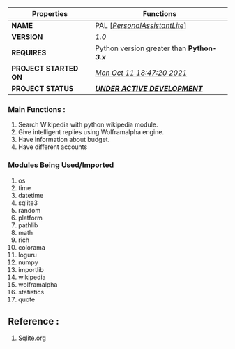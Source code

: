 <strong>Properties</strong>| <strong>Functions</strong>
---------------------------|----------------------------------------
<b>NAME</b>                | PAL [<i><u>PersonalAssistantLite</u></i>]
<b>VERSION </b>            | <i>1.0</i>
<b>REQUIRES </b>           | Python version greater than <b>Python-<i>3.x</i></b>
<b>PROJECT STARTED ON </b> | <u><i>Mon Oct 11 18:47:20 2021 </i></u>
<b>PROJECT STATUS </b>     | <b><i><u>UNDER ACTIVE DEVELOPMENT</u></i></b>

### Main Functions :
1. Search Wikipedia with python wikipedia module.
2. Give intelligent replies using Wolframalpha engine.
3. Have information about budget.
4. Have different accounts 

### Modules Being Used/Imported
1. os
2. time
3. datetime
4. sqlite3
5. random
6. platform
7. pathlib
8. math
9. rich
10. colorama
11. loguru
12. numpy
12. importlib
13. wikipedia
14. wolframalpha
15. statistics
16. quote
	 
## Reference :
1. [Sqlite.org](https://www.sqlitetutorial.net/sqlite-python/)
